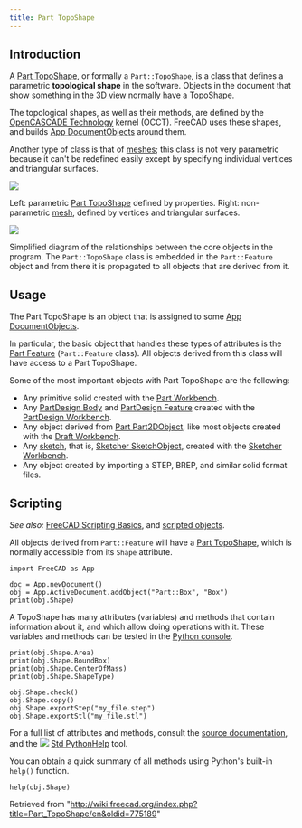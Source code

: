 ```yaml
---
title: Part TopoShape
---
```


## Introduction

A [Part TopoShape](/Part_TopoShape "Part TopoShape"), or formally a `Part::TopoShape`, is a class that defines a parametric **topological shape** in the software. Objects in the document that show something in the [3D view](/3D_view "3D view") normally have a TopoShape.

The topological shapes, as well as their methods, are defined by the [OpenCASCADE Technology](/OpenCASCADE "OpenCASCADE") kernel (OCCT). FreeCAD uses these shapes, and builds [App DocumentObjects](/App_DocumentObject "App DocumentObject") around them.

Another type of class is that of [meshes](/Mesh "Mesh"); this class is not very parametric because it can't be redefined easily except by specifying individual vertices and triangular surfaces.

![](/images/Shape_and_mesh.svg)

Left: parametric [Part TopoShape](/Part_TopoShape "Part TopoShape") defined by properties. Right: non-parametric [mesh](/Mesh "Mesh"), defined by vertices and triangular surfaces.

![](/images/FreeCAD_core_objects.svg)

Simplified diagram of the relationships between the core objects in the program. The `Part::TopoShape` class is embedded in the `Part::Feature` object and from there it is propagated to all objects that are derived from it.

## Usage

The Part TopoShape is an object that is assigned to some [App DocumentObjects](/App_DocumentObject "App DocumentObject").

In particular, the basic object that handles these types of attributes is the [Part Feature](/Part_Feature "Part Feature") (`Part::Feature` class). All objects derived from this class will have access to a Part TopoShape.

Some of the most important objects with Part TopoShape are the following:

- Any primitive solid created with the [Part Workbench](/Part_Workbench "Part Workbench").
- Any [PartDesign Body](/PartDesign_Body "PartDesign Body") and [PartDesign Feature](/PartDesign_Feature "PartDesign Feature") created with the [PartDesign Workbench](/PartDesign_Workbench "PartDesign Workbench").
- Any object derived from [Part Part2DObject](/Part_Part2DObject "Part Part2DObject"), like most objects created with the [Draft Workbench](/Draft_Workbench "Draft Workbench").
- Any [sketch](/Sketch "Sketch"), that is, [Sketcher SketchObject](/Sketcher_SketchObject "Sketcher SketchObject"), created with the [Sketcher Workbench](/Sketcher_Workbench "Sketcher Workbench").
- Any object created by importing a STEP, BREP, and similar solid format files.

## Scripting

_See also:_ [FreeCAD Scripting Basics](/FreeCAD_Scripting_Basics "FreeCAD Scripting Basics"), and [scripted objects](/Scripted_objects "Scripted objects").

All objects derived from `Part::Feature` will have a [Part TopoShape](/Part_TopoShape "Part TopoShape"), which is normally accessible from its `Shape` attribute.

```
import FreeCAD as App

doc = App.newDocument()
obj = App.ActiveDocument.addObject("Part::Box", "Box")
print(obj.Shape)

```

A TopoShape has many attributes (variables) and methods that contain information about it, and which allow doing operations with it. These variables and methods can be tested in the [Python console](/Python_console "Python console").

```
print(obj.Shape.Area)
print(obj.Shape.BoundBox)
print(obj.Shape.CenterOfMass)
print(obj.Shape.ShapeType)

obj.Shape.check()
obj.Shape.copy()
obj.Shape.exportStep("my_file.step")
obj.Shape.exportStl("my_file.stl")

```

For a full list of attributes and methods, consult the [source documentation](/Source_documentation "Source documentation"), and the ![](/images/Std_PythonHelp.svg) [Std PythonHelp](/Std_PythonHelp "Std PythonHelp") tool.

You can obtain a quick summary of all methods using Python's built-in `help()` function.

```
help(obj.Shape)

```

Retrieved from "<http://wiki.freecad.org/index.php?title=Part_TopoShape/en&oldid=775189>"
